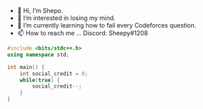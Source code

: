 - 👋 Hi, I’m Shepo.
- 👀 I’m interested in losing my mind.
- 🌱 I’m currently learning how to fail every Codeforces question.
- 📫 How to reach me ... Discord: Sheepy#1208

```cpp
#include <bits/stdc++.h>
using namespace std;

int main() {
    int social_credit = 0;
    while(true) {
        social_credit--;
    }
}
```
